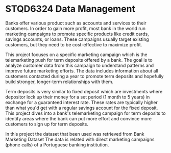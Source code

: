 # STQD6324 Data Management

Banks offer various product such as accounts and services to their customers. In order to gain more profit, most bank in the world run marketing campaigns to promote specific products like credit cards, savings accounts, or loans. These campaigns usually target existing customers, but they need to be cost-effective to maximize profit.

This project focuses on a specific marketing campaign which is the telemarketing push for term deposits offered by a bank. The goal is to analyze customer data from this campaign to understand patterns and improve future marketing efforts. The data includes information about all customers contacted during a year to promote term deposits and hopefully build stronger, longer-term relationships with them.

Term deposits is very similar to fixed deposit which are investments where depositor lock up their money for a set period (1 month to 5 years) in exchange for a guaranteed interest rate. These rates are typically higher than what you'd get with a regular savings account for the fixed deposit. This project dives into a bank's telemarketing campaign for term deposits to identify areas where the bank can put more effort and convince more customers to sign up for term deposits.

In this project the dataset that been used was retrieved from Bank Marketing Dataset The data is related with direct marketing campaigns (phone calls) of a Portuguese banking institution.
